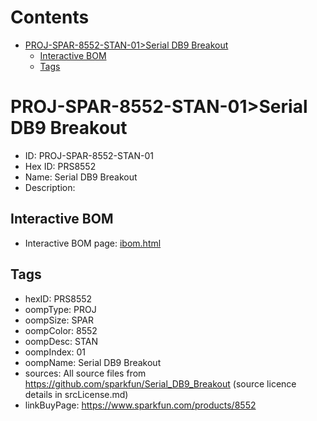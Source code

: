 



Contents
========

* [PROJ-SPAR-8552-STAN-01>Serial DB9 Breakout](#proj-spar-8552-stan-01serial-db9-breakout)
	* [Interactive BOM](#interactive-bom)
	* [Tags](#tags)

# PROJ-SPAR-8552-STAN-01>Serial DB9 Breakout

- ID: PROJ-SPAR-8552-STAN-01
- Hex ID: PRS8552
- Name: Serial DB9 Breakout
- Description: 

## Interactive BOM

- Interactive BOM page: [ibom.html](kicad/bom/ibom.html)

## Tags

- hexID: PRS8552
- oompType: PROJ
- oompSize: SPAR
- oompColor: 8552
- oompDesc: STAN
- oompIndex: 01
- oompName: Serial DB9 Breakout
- sources: All source files from https://github.com/sparkfun/Serial_DB9_Breakout (source licence details in srcLicense.md)
- linkBuyPage: https://www.sparkfun.com/products/8552
